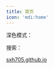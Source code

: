 ```yaml
---
title: 首页
icon: 'mdi:home'
---
```


深色模式：<ColorModeSwitch/>

搜索：<SearchBox/>

[sxh705.github.io](https://github.com/sxh705/sxh705.github.io)

<script setup>
import { ColorModeSwitch } from "vuepress-theme-hope/client";
import {SearchBox} from "@vuepress/plugin-search/client";
</script>
